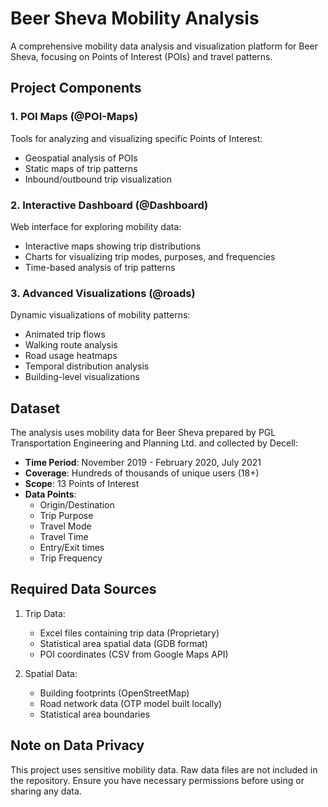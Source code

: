 # Beer Sheva Mobility Analysis

A comprehensive mobility data analysis and visualization platform for Beer Sheva, focusing on Points of Interest (POIs) and travel patterns.

## Project Components

### 1. POI Maps (@POI-Maps)
Tools for analyzing and visualizing specific Points of Interest:
- Geospatial analysis of POIs
- Static maps of trip patterns
- Inbound/outbound trip visualization

### 2. Interactive Dashboard (@Dashboard)
Web interface for exploring mobility data:
- Interactive maps showing trip distributions
- Charts for visualizing trip modes, purposes, and frequencies
- Time-based analysis of trip patterns

### 3. Advanced Visualizations (@roads)
Dynamic visualizations of mobility patterns:
- Animated trip flows
- Walking route analysis
- Road usage heatmaps
- Temporal distribution analysis
- Building-level visualizations

## Dataset

The analysis uses mobility data for Beer Sheva prepared by PGL Transportation Engineering and Planning Ltd. and collected by Decell:

- **Time Period**: November 2019 - February 2020, July 2021
- **Coverage**: Hundreds of thousands of unique users (18+)
- **Scope**: 13 Points of Interest
- **Data Points**: 
  - Origin/Destination
  - Trip Purpose
  - Travel Mode
  - Travel Time
  - Entry/Exit times
  - Trip Frequency

## Required Data Sources

1. Trip Data:
   - Excel files containing trip data (Proprietary)
   - Statistical area spatial data (GDB format)
   - POI coordinates (CSV from Google Maps API)

2. Spatial Data:
   - Building footprints (OpenStreetMap)
   - Road network data (OTP model built locally)
   - Statistical area boundaries



## Note on Data Privacy

This project uses sensitive mobility data. Raw data files are not included in the repository. Ensure you have necessary permissions before using or sharing any data.
